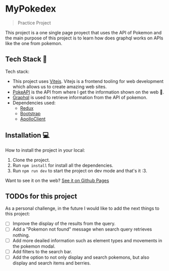 # MyPokedex
> Practice Project

This project is a one single page proyect that uses the API of Pokemon and the main purpose of this project is to learn how does graphql works on APIs like the one from pokemon.

## Tech Stack 🧰
Tech stack:
- This project uses [Vitejs](https://vitejs.dev/). Vitejs is a frontend tooling for web development which allows us to create amazing web sites.
- [PokeAPI](https://pokeapi.co/) is the API from where I get the information shown on the web 🙂.
- [Graphql](https://graphql.org/) is used to retrieve information from the API of pokemon.
- Dependencies used:
  - [Redux](https://redux.js.org/)
  - [Bootstrap](https://getbootstrap.com/)
  - [ApolloClient](https://www.apollographql.com/docs/react)

## Installation 💻
How to install the project in your local:
1. Clone the project.
2. Run `npm install` for install all the dependencies.
3. Run `npm run dev` to start the project on dev mode and that's it :3.

Want to see it on the web? <a href='https://javier-barreto.github.io/MyPokedex/' target='_blank'>See it on Github Pages</a>

## TODOs for this project
As a personal challenge, in the future I would like to add the next things to this project:
- [ ] Improve the display of the results from the query.
- [ ] Add a "Pokemon not found" message when search query retrieves nothing.
- [ ] Add more deailed information such as element types and movements in the pokemon modal.
- [ ] Add filters to the search bar.
- [ ] Add the option to not only display and search pokemons, but also display and search items and berries.
